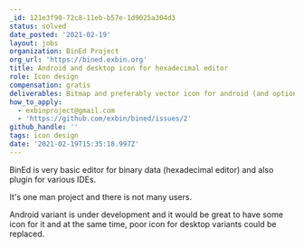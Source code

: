 ```yaml
---
_id: 121e3f90-72c8-11eb-b57e-1d9025a304d3
status: solved
date_posted: '2021-02-19'
layout: jobs
organization: BinEd Project
org_url: 'https://bined.exbin.org'
title: Android and desktop icon for hexadecimal editor
role: Icon design
compensation: gratis
deliverables: Bitmap and preferably vector icon for android (and optionally desktop)
how_to_apply:
  - exbinproject@gmail.com
  - 'https://github.com/exbin/bined/issues/2'
github_handle: ''
tags: icon design
date: '2021-02-19T15:35:18.997Z'
---
```

BinEd is very basic editor for binary data (hexadecimal editor) and also plugin for various IDEs. 

It's one man project and there is not many users.

Android variant is under development and it would be great to have some icon for it and at the same time, poor icon for desktop variants could be replaced.
